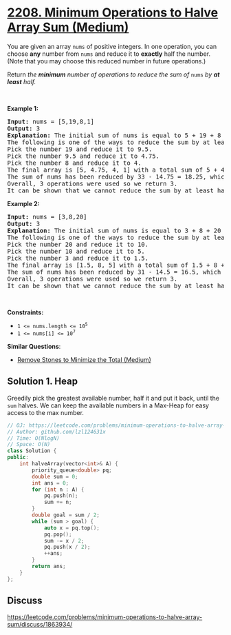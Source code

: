 # [2208. Minimum Operations to Halve Array Sum (Medium)](https://leetcode.com/problems/minimum-operations-to-halve-array-sum/)

<p>You are given an array <code>nums</code> of positive integers. In one operation, you can choose <strong>any</strong> number from <code>nums</code> and reduce it to <strong>exactly</strong> half the number. (Note that you may choose this reduced number in future operations.)</p>

<p>Return<em> the <strong>minimum</strong> number of operations to reduce the sum of </em><code>nums</code><em> by <strong>at least</strong> half.</em></p>

<p>&nbsp;</p>
<p><strong>Example 1:</strong></p>

<pre><strong>Input:</strong> nums = [5,19,8,1]
<strong>Output:</strong> 3
<strong>Explanation:</strong> The initial sum of nums is equal to 5 + 19 + 8 + 1 = 33.
The following is one of the ways to reduce the sum by at least half:
Pick the number 19 and reduce it to 9.5.
Pick the number 9.5 and reduce it to 4.75.
Pick the number 8 and reduce it to 4.
The final array is [5, 4.75, 4, 1] with a total sum of 5 + 4.75 + 4 + 1 = 14.75. 
The sum of nums has been reduced by 33 - 14.75 = 18.25, which is at least half of the initial sum, 18.25 &gt;= 33/2 = 16.5.
Overall, 3 operations were used so we return 3.
It can be shown that we cannot reduce the sum by at least half in less than 3 operations.
</pre>

<p><strong>Example 2:</strong></p>

<pre><strong>Input:</strong> nums = [3,8,20]
<strong>Output:</strong> 3
<strong>Explanation:</strong> The initial sum of nums is equal to 3 + 8 + 20 = 31.
The following is one of the ways to reduce the sum by at least half:
Pick the number 20 and reduce it to 10.
Pick the number 10 and reduce it to 5.
Pick the number 3 and reduce it to 1.5.
The final array is [1.5, 8, 5] with a total sum of 1.5 + 8 + 5 = 14.5. 
The sum of nums has been reduced by 31 - 14.5 = 16.5, which is at least half of the initial sum, 16.5 &gt;= 31/2 = 16.5.
Overall, 3 operations were used so we return 3.
It can be shown that we cannot reduce the sum by at least half in less than 3 operations.
</pre>

<p>&nbsp;</p>
<p><strong>Constraints:</strong></p>

<ul>
	<li><code>1 &lt;= nums.length &lt;= 10<sup>5</sup></code></li>
	<li><code>1 &lt;= nums[i] &lt;= 10<sup>7</sup></code></li>
</ul>


**Similar Questions**:
* [Remove Stones to Minimize the Total (Medium)](https://leetcode.com/problems/remove-stones-to-minimize-the-total/)

## Solution 1. Heap

Greedily pick the greatest available number, half it and put it back, until the `sum` halves. We can keep the available numbers in a Max-Heap for easy access to the max number.

```cpp
// OJ: https://leetcode.com/problems/minimum-operations-to-halve-array-sum/
// Author: github.com/lzl124631x
// Time: O(NlogN)
// Space: O(N)
class Solution {
public:
    int halveArray(vector<int>& A) {
        priority_queue<double> pq;
        double sum = 0;
        int ans = 0;
        for (int n : A) {
            pq.push(n);
            sum += n;
        }
        double goal = sum / 2;
        while (sum > goal) {
            auto x = pq.top();
            pq.pop();
            sum -= x / 2;
            pq.push(x / 2);
            ++ans;
        }
        return ans;
    }
};
```

## Discuss

https://leetcode.com/problems/minimum-operations-to-halve-array-sum/discuss/1863934/